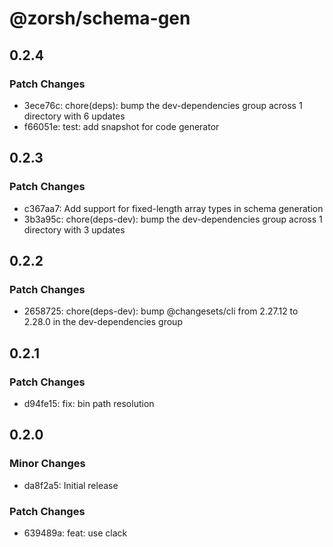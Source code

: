 # @zorsh/schema-gen

## 0.2.4

### Patch Changes

- 3ece76c: chore(deps): bump the dev-dependencies group across 1 directory with 6 updates
- f66051e: test: add snapshot for code generator

## 0.2.3

### Patch Changes

- c367aa7: Add support for fixed-length array types in schema generation
- 3b3a95c: chore(deps-dev): bump the dev-dependencies group across 1 directory with 3 updates

## 0.2.2

### Patch Changes

- 2658725: chore(deps-dev): bump @changesets/cli from 2.27.12 to 2.28.0 in the dev-dependencies group

## 0.2.1

### Patch Changes

- d94fe15: fix: bin path resolution

## 0.2.0

### Minor Changes

- da8f2a5: Initial release

### Patch Changes

- 639489a: feat: use clack
